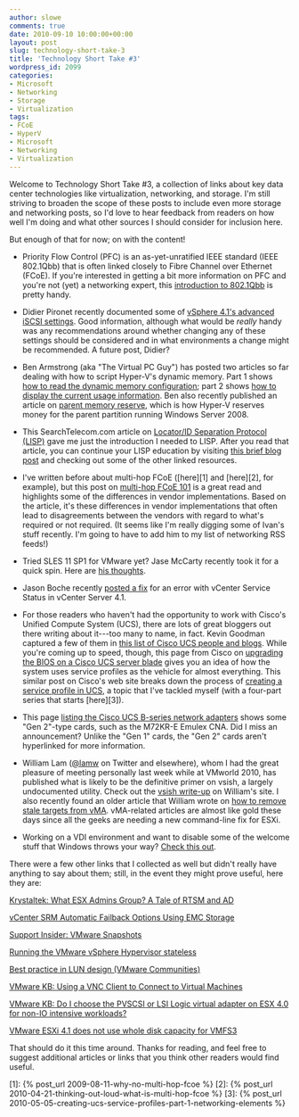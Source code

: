 ```yaml
---
author: slowe
comments: true
date: 2010-09-10 10:00:00+00:00
layout: post
slug: technology-short-take-3
title: 'Technology Short Take #3'
wordpress_id: 2099
categories:
- Microsoft
- Networking
- Storage
- Virtualization
tags:
- FCoE
- HyperV
- Microsoft
- Networking
- Virtualization
---
```


Welcome to Technology Short Take #3, a collection of links about key data center technologies like virtualization, networking, and storage. I'm still striving to broaden the scope of these posts to include even more storage and networking posts, so I'd love to hear feedback from readers on how well I'm doing and what other sources I should consider for inclusion here.

But enough of that for now; on with the content!

* Priority Flow Control (PFC) is an as-yet-unratified IEEE standard (IEEE 802.1Qbb) that is often linked closely to Fibre Channel over Ethernet (FCoE). If you're interested in getting a bit more information on PFC and you're not (yet) a networking expert, this [introduction to 802.1Qbb](http://blog.ioshints.info/2010/09/introduction-to-8021qbb-priority-flow.html) is pretty handy.

* Didier Pironet recently documented some of [vSphere 4.1's advanced iSCSI settings](http://deinoscloud.wordpress.com/2010/08/19/vsphere-4-1-iscsi-advanced-settings-and-their-meanings/). Good information, although what would be _really_ handy was any recommendations around whether changing any of these settings should be considered and in what environments a change might be recommended. A future post, Didier?

* Ben Armstrong (aka "The Virtual PC Guy") has posted two articles so far dealing with how to script Hyper-V's dynamic memory. Part 1 shows [how to read the dynamic memory configuration](http://blogs.msdn.com/b/virtual_pc_guy/archive/2010/09/07/scripting-dynamic-memory-part-1-reading-the-configuration.aspx); part 2 shows [how to display the current usage information](http://blogs.msdn.com/b/virtual_pc_guy/archive/2010/09/08/scripting-dynamic-memory-part-2-displaying-current-usage-information.aspx). Ben also recently published an article on [parent memory reserve](http://blogs.msdn.com/b/virtual_pc_guy/archive/2010/09/03/parent-memory-reserve-with-dynamic-memory.aspx), which is how Hyper-V reserves money for the parent partition running Windows Server 2008.

* This SearchTelecom.com article on [Locator/ID Separation Protocol (LISP)](http://searchtelecom.techtarget.com/tip/0,289483,sid103_gci1518999,00.html) gave me just the introduction I needed to LISP. After you read that article, you can continue your LISP education by visiting [this brief blog post](http://blog.ioshints.info/2010/09/introduction-to-lisp.html) and checking out some of the other linked resources.

* I've written before about multi-hop FCoE ([here][1] and [here][2], for example), but this post on [multi-hop FCoE 101](http://blog.ioshints.info/2010/08/multihop-fcoe-101.html) is a great read and highlights some of the differences in vendor implementations. Based on the article, it's these differences in vendor implementations that often lead to disagreements between the vendors with regard to what's required or not required. (It seems like I'm really digging some of Ivan's stuff recently. I'm going to have to add him to my list of networking RSS feeds!)

* Tried SLES 11 SP1 for VMware yet? Jase McCarty recently took it for a quick spin. Here are [his thoughts](http://www.jasemccarty.com/blog/?p=1037).

* Jason Boche recently [posted a fix](http://www.boche.net/blog/index.php/2010/09/05/unable-to-retrieve-health-data/) for an error with vCenter Service Status in vCenter Server 4.1.

* For those readers who haven't had the opportunity to work with Cisco's Unified Compute System (UCS), there are lots of great bloggers out there writing about it---too many to name, in fact. Kevin Goodman captured a few of them in [this list of Cisco UCS people and blogs](http://blog.colovirt.com/2010/08/20/cisco-ucs-people-and-blogs/). While you're coming up to speed, though, this page from Cisco on [upgrading the BIOS on a Cisco UCS server blade](http://www.cisco.com/en/US/products/ps10280/products_configuration_example09186a0080af4547.shtml) gives you an idea of how the system uses service profiles as the vehicle for almost everything. This similar post on Cisco's web site breaks down the process of [creating a service profile in UCS](http://www.cisco.com/en/US/products/ps10280/products_configuration_example09186a0080af4547.shtml), a topic that I've tackled myself (with a four-part series that starts [here][3]).

* This page [listing the Cisco UCS B-series network adapters](http://www.cisco.com/en/US/prod/ps10265/ps10280/cna_models_comparison.html) shows some "Gen 2"-type cards, such as the M72KR-E Emulex CNA. Did I miss an announcement? Unlike the "Gen 1" cards, the "Gen 2" cards aren't hyperlinked for more information.

* William Lam ([@lamw](http://twitter.com/lamw) on Twitter and elsewhere), whom I had the great pleasure of meeting personally last week while at VMworld 2010, has published what is likely to be the definitive primer on vsish, a largely undocumented utility. Check out the [vsish write-up](http://www.virtuallyghetto.com/2010/08/what-is-vmware-vsish.html) on William's site. I also recently found an older article that William wrote on [how to remove stale targets from vMA](http://www.virtuallyghetto.com/2010/06/how-to-remove-stale-targets-from-vma.html). vMA-related articles are almost like gold these days since all the geeks are needing a new command-line fix for ESXi.

* Working on a VDI environment and want to disable some of the welcome stuff that Windows throws your way? [Check this out](http://www.winhelponline.com/blog/disable-ie8-tour-welcome-screen-runonce-all-users/).

There were a few other links that I collected as well but didn't really have anything to say about them; still, in the event they might prove useful, here they are:

[Krystaltek: What ESX Admins Group?  A Tale of RTSM and AD](http://gregmul.blogspot.com/2010/08/what-esx-admins-group-tale-of-rtsm-and.html)  

[vCenter SRM Automatic Failback Options Using EMC Storage](http://itzikr.wordpress.com/2010/08/05/vcenter-srm-automatic-and-your-failback-options-using-emc-storage/)  

[Support Insider: VMware Snapshots](http://blogs.vmware.com/kb/2010/06/vmware-snapshots.html)  

[Running the VMware vSphere Hypervisor stateless](http://www.ntpro.nl/blog/archives/1558-Running-the-VMware-vSphere-Hypervisor-stateless.html)  

[Best practice in LUN design (VMware Communities)](http://communities.vmware.com/docs/DOC-10990)  

[VMware KB: Using a VNC Client to Connect to Virtual Machines](http://kb.vmware.com/selfservice/microsites/search.do?cmd=displayKC&externalId=1246)  

[VMware KB: Do I choose the PVSCSI or LSI Logic virtual adapter on ESX 4.0 for non-IO intensive workloads?](http://kb.vmware.com/selfservice/microsites/search.do?language=en_US&cmd=displayKC&externalId=1017652)  

[VMware ESXi 4.1 does not use whole disk capacity for VMFS3](http://www.claudiokuenzler.com/ithowtos/vmware_esxi_4.1_disk_not_full_used.php)

That should do it this time around. Thanks for reading, and feel free to suggest additional articles or links that you think other readers would find useful.

[1]: {% post_url 2009-08-11-why-no-multi-hop-fcoe %}
[2]: {% post_url 2010-04-21-thinking-out-loud-what-is-multi-hop-fcoe %}
[3]: {% post_url 2010-05-05-creating-ucs-service-profiles-part-1-networking-elements %}
